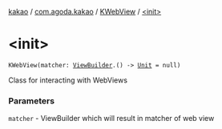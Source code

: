 [kakao](../../index.md) / [com.agoda.kakao](../index.md) / [KWebView](index.md) / [&lt;init&gt;](.)

# &lt;init&gt;

`KWebView(matcher: `[`ViewBuilder`](../-view-builder/index.md)`.() -> `[`Unit`](https://kotlinlang.org/api/latest/jvm/stdlib/kotlin/-unit/index.html)` = null)`

Class for interacting with WebViews

### Parameters

`matcher` - ViewBuilder which will result in matcher of web view
